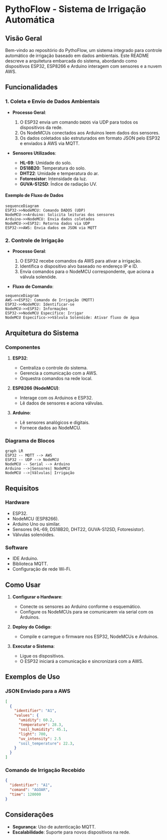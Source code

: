 # PythoFlow - Sistema de Irrigação Automática

## Visão Geral
Bem-vindo ao repositório do PythoFlow, um sistema integrado para controle automático de irrigação baseado em dados ambientais. Este README descreve a arquitetura embarcada do sistema, abordando como dispositivos ESP32, ESP8266 e Arduino interagem com sensores e a nuvem AWS.

## Funcionalidades

### 1. Coleta e Envio de Dados Ambientais
- **Processo Geral**:
  1. O ESP32 envia um comando `DADOS` via UDP para todos os dispositivos da rede.
  2. Os NodeMCUs conectados aos Arduinos leem dados dos sensores.
  3. Os dados coletados são estruturados em formato JSON pelo ESP32 e enviados à AWS via MQTT.

- **Sensores Utilizados**:
  - **HL-69**: Umidade do solo.
  - **DS18B20**: Temperatura do solo.
  - **DHT22**: Umidade e temperatura do ar.
  - **Fotoresistor**: Intensidade da luz.
  - **GUVA-S12SD**: Índice de radiação UV.

#### Exemplo de Fluxo de Dados
```mermaid
sequenceDiagram
ESP32->>NodeMCU: Comando DADOS (UDP)
NodeMCU->>Arduino: Solicita leituras dos sensores
Arduino->>NodeMCU: Envia dados coletados
NodeMCU->>ESP32: Retorna dados via UDP
ESP32->>AWS: Envia dados em JSON via MQTT
```

### 2. Controle de Irrigação
- **Processo Geral**:
  1. O ESP32 recebe comandos da AWS para ativar a irrigação.
  2. Identifica o dispositivo alvo baseado no endereço IP e ID.
  3. Envia comandos para o NodeMCU correspondente, que aciona a válvula solenóide.

- **Fluxo de Comando**:
```mermaid
sequenceDiagram
AWS->>ESP32: Comando de Irrigação (MQTT)
ESP32->>NodeMCU: Identificar-se
NodeMCU->>ESP32: Informações
ESP32->>NodeMCU Específico: Irrigar
NodeMCU Específico->>Válvula Solenóide: Ativar fluxo de água
```

## Arquitetura do Sistema

### Componentes
1. **ESP32**:
   - Centraliza o controle do sistema.
   - Gerencia a comunicação com a AWS.
   - Orquestra comandos na rede local.

2. **ESP8266 (NodeMCU)**:
   - Interage com os Arduinos e ESP32.
   - Lê dados de sensores e aciona válvulas.

3. **Arduino**:
   - Lê sensores analógicos e digitais.
   - Fornece dados ao NodeMCU.

### Diagrama de Blocos
```mermaid
graph LR
ESP32 -- MQTT --> AWS
ESP32 -- UDP --> NodeMCU
NodeMCU -- Serial --> Arduino
Arduino -->|Sensores| NodeMCU
NodeMCU -->|Válvulas| Irrigação
```

## Requisitos

### Hardware
- ESP32.
- NodeMCU (ESP8266).
- Arduino Uno ou similar.
- Sensores (HL-69, DS18B20, DHT22, GUVA-S12SD, Fotoresistor).
- Válvulas solenóides.

### Software
- IDE Arduino.
- Biblioteca MQTT.
- Configuração de rede Wi-Fi.

## Como Usar

1. **Configurar o Hardware**:
   - Conecte os sensores ao Arduino conforme o esquemático.
   - Configure os NodeMCUs para se comunicarem via serial com os Arduinos.

2. **Deploy do Código**:
   - Compile e carregue o firmware nos ESP32, NodeMCUs e Arduinos.

3. **Executar o Sistema**:
   - Ligue os dispositivos.
   - O ESP32 iniciará a comunicação e sincronizará com a AWS.

## Exemplos de Uso

### JSON Enviado para a AWS
```json
[
  {
    "identifier": "A1",
    "values": {
      "umidity": 60.2,
      "temperature": 28.3,
      "soil_humidity": 45.1,
      "light": 700,
      "uv_intensity": 2.5
      "soil_temperature": 22.3,
    }
  }
]
```

### Comando de Irrigação Recebido
```json
{
  "identifier": "A1",
  "comand": "AGOAR",
  "time": 120000
}
```

## Considerações
- **Segurança**: Uso de autenticação MQTT.
- **Escalabilidade**: Suporte para novos dispositivos na rede.
